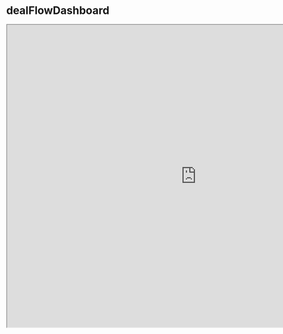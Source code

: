 # dealFlowDashboard
<iframe src="https://venture-deals-dash-app-test.onrender.com/" height="800" width="1000" title="Iframe Example"></iframe>
